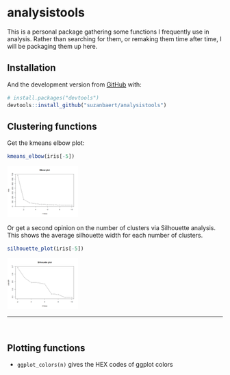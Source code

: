 
<!-- README.md is generated from README.Rmd. Please edit that file -->
analysistools
=============

This is a personal package gathering some functions I frequently use in analysis. Rather than searching for them, or remaking them time after time, I will be packaging them up here.

Installation
------------

And the development version from [GitHub](https://github.com/) with:

``` r
# install.packages("devtools")
devtools::install_github("suzanbaert/analysistools")
```

Clustering functions
--------------------

Get the kmeans elbow plot:

``` r
kmeans_elbow(iris[-5])
```

<img src="man/figures/README-kmeans_elbow-1.png" width="33%" />

Or get a second opinion on the number of clusters via Silhouette analysis. This shows the average silhouette width for each number of clusters.

``` r
silhouette_plot(iris[-5])
```

<img src="man/figures/README-silhouette_plot-1.png" width="33%" />

<br>
<hr>
<br>

Plotting functions
------------------

-   `ggplot_colors(n)` gives the HEX codes of ggplot colors

